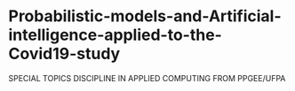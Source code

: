 # Probabilistic-models-and-Artificial-intelligence-applied-to-the-Covid19-study
SPECIAL TOPICS DISCIPLINE IN APPLIED COMPUTING FROM PPGEE/UFPA
